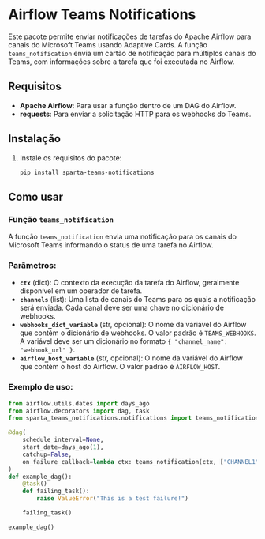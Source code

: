 # Airflow Teams Notifications

Este pacote permite enviar notificações de tarefas do Apache Airflow para canais do Microsoft Teams usando Adaptive Cards. A função `teams_notification` envia um cartão de notificação para múltiplos canais do Teams, com informações sobre a tarefa que foi executada no Airflow.

## Requisitos

- **Apache Airflow**: Para usar a função dentro de um DAG do Airflow.
- **requests**: Para enviar a solicitação HTTP para os webhooks do Teams.

## Instalação

1. Instale os requisitos do pacote:

    ```bash
    pip install sparta-teams-notifications
    ```

## Como usar

### Função `teams_notification`

A função `teams_notification` envia uma notificação para os canais do Microsoft Teams informando o status de uma tarefa no Airflow.

### Parâmetros:

- **`ctx`** (dict): O contexto da execução da tarefa do Airflow, geralmente disponível em um operador de tarefa. 
- **`channels`** (list): Uma lista de canais do Teams para os quais a notificação será enviada. Cada canal deve ser uma chave no dicionário de webhooks.
- **`webhooks_dict_variable`** (str, opcional): O nome da variável do Airflow que contém o dicionário de webhooks. O valor padrão é `TEAMS_WEBHOOKS`. A variável deve ser um dicionário no formato `{ "channel_name": "webhook_url" }`.
- **`airflow_host_variable`** (str, opcional): O nome da variável do Airflow que contém o host do Airflow. O valor padrão é `AIRFLOW_HOST`.

### Exemplo de uso:

```python
from airflow.utils.dates import days_ago
from airflow.decorators import dag, task
from sparta_teams_notifications.notifications import teams_notification

@dag(
    schedule_interval=None,
    start_date=days_ago(1),
    catchup=False,
    on_failure_callback=lambda ctx: teams_notification(ctx, ["CHANNEL1", "CHANNEL2"])
)
def example_dag():
    @task()
    def failing_task():
        raise ValueError("This is a test failure!")

    failing_task()

example_dag()

